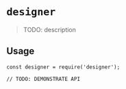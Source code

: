 # `designer`

> TODO: description

## Usage

```
const designer = require('designer');

// TODO: DEMONSTRATE API
```
